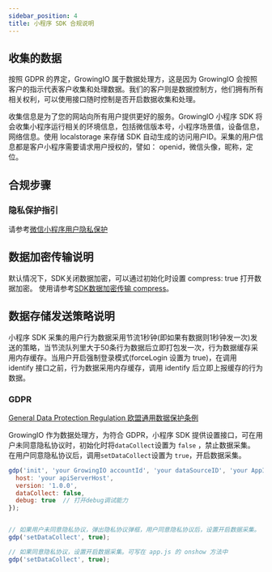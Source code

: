 ```yaml
---
sidebar_position: 4
title: 小程序 SDK 合规说明
---
```


## 收集的数据
按照 GDPR 的界定，GrowingIO 属于数据处理方，这是因为 GrowingIO 会按照客户的指示代表客户收集和处理数据。我们的客户则是数据控制方，他们拥有所有相关权利，可以使用接口随时控制是否开启数据收集和处理。

收集信息是为了您的网站向所有用户提供更好的服务。GrowingIO 小程序 SDK 将会收集小程序运行相关的环境信息，包括微信版本号，小程序场景值，设备信息，网络信息。使用 localstorage 来存储 SDK 自动生成的访问用户ID。采集的用户信息都是客户小程序需要请求用户授权的，譬如： openid，微信头像，昵称，定位。
## 合规步骤
### 隐私保护指引
请参考[微信小程序用户隐私保护](https://developers.weixin.qq.com/miniprogram/dev/framework/user-privacy/)

## 数据加密传输说明
默认情况下，SDK关闭数据加密，可以通过初始化时设置 compress: true 打开数据加密。
使用请参考[SDK数据加密传输 compress](/docs/miniprogram/initSettings#compress)。

## 数据存储发送策略说明
小程序 SDK 采集的用户行为数据采用节流1秒钟(即如果有数据则1秒钟发一次)发送的策略，当节流队列里大于50条行为数据后立即打包发一次，行为数据缓存采用内存缓存。当用户开启强制登录模式(forceLogin 设置为 true)，在调用 identify 接口之前，行为数据采用内存缓存，调用 identify 后立即上报缓存的行为数据。

### GDPR 
[​General Data Protection Regulation 欧盟通用数据保护条例](https://zh.wikipedia.org/wiki/%E6%AD%90%E7%9B%9F%E4%B8%80%E8%88%AC%E8%B3%87%E6%96%99%E4%BF%9D%E8%AD%B7%E8%A6%8F%E7%AF%84)​

GrowingIO 作为数据处理方，为符合 GDPR，小程序 SDK 提供设置接口，可在用户未同意隐私协议时，初始化时将`dataCollect`设置为 `false` ，禁止数据采集。<br/>在用户同意隐私协议后，调用`setDataCollect`设置为 `true`，开启数据采集。

```js
gdp('init', 'your GrowingIO accountId', 'your dataSourceID', 'your AppId', {
  host: 'your apiServerHost', 
  version: '1.0.0',
  dataCollect: false,
  debug: true  // 打开debug调试能力
});


// 如果用户未同意隐私协议，弹出隐私协议弹框，用户同意隐私协议后，设置开启数据采集。
gdp('setDataCollect', true);

// 如果同意隐私协议，设置开启数据采集。可写在 app.js 的 onshow 方法中
gdp('setDataCollect', true);
```

